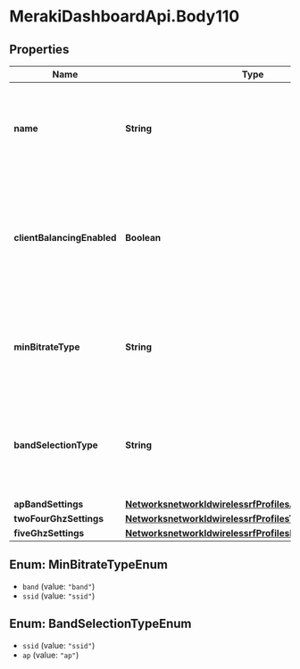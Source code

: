# MerakiDashboardApi.Body110

## Properties
Name | Type | Description | Notes
------------ | ------------- | ------------- | -------------
**name** | **String** | The name of the new profile. Must be unique. This param is required on creation. | 
**clientBalancingEnabled** | **Boolean** | Steers client to best available access point. Can be either true or false. Defaults to true. | [optional] 
**minBitrateType** | **String** | Minimum bitrate can be set to either &#x27;band&#x27; or &#x27;ssid&#x27;. Defaults to band. | [optional] 
**bandSelectionType** | **String** | Band selection can be set to either &#x27;ssid&#x27; or &#x27;ap&#x27;. This param is required on creation. | 
**apBandSettings** | [**NetworksnetworkIdwirelessrfProfilesApBandSettings**](NetworksnetworkIdwirelessrfProfilesApBandSettings.md) |  | [optional] 
**twoFourGhzSettings** | [**NetworksnetworkIdwirelessrfProfilesTwoFourGhzSettings**](NetworksnetworkIdwirelessrfProfilesTwoFourGhzSettings.md) |  | [optional] 
**fiveGhzSettings** | [**NetworksnetworkIdwirelessrfProfilesFiveGhzSettings**](NetworksnetworkIdwirelessrfProfilesFiveGhzSettings.md) |  | [optional] 

<a name="MinBitrateTypeEnum"></a>
## Enum: MinBitrateTypeEnum

* `band` (value: `"band"`)
* `ssid` (value: `"ssid"`)


<a name="BandSelectionTypeEnum"></a>
## Enum: BandSelectionTypeEnum

* `ssid` (value: `"ssid"`)
* `ap` (value: `"ap"`)

